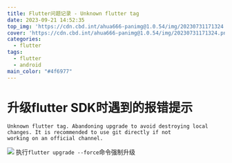 ```yaml
---
title: Flutter问题记录 - Unknown flutter tag
date: 2023-09-21 14:52:35
top_img: 'https://cdn.cbd.int/ahua666-panimg@1.0.54/img/20230731171324.png'
cover: 'https://cdn.cbd.int/ahua666-panimg@1.0.54/img/20230731171324.png'
categories: 
  - flutter
tags:
  - flutter
  - android
main_color: "#4f6977"
---
```


# 升级flutter SDK时遇到的报错提示

```
Unknown flutter tag. Abandoning upgrade to avoid destroying local changes. It is recommended to use git directly if not
working on an official channel.
```
![](https://cdn.cbd.int/ahua666-panimg@1.0.54/img/20230921145740.png)
执行`flutter upgrade --force`命令强制升级

